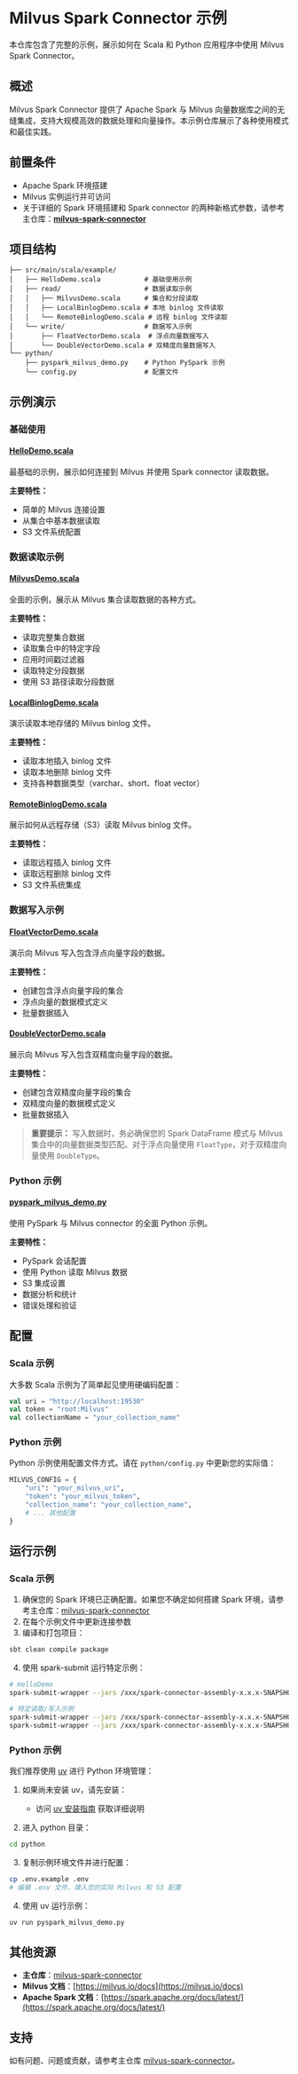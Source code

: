 # Milvus Spark Connector 示例

本仓库包含了完整的示例，展示如何在 Scala 和 Python 应用程序中使用 Milvus Spark Connector。

## 概述

Milvus Spark Connector 提供了 Apache Spark 与 Milvus 向量数据库之间的无缝集成，支持大规模高效的数据处理和向量操作。本示例仓库展示了各种使用模式和最佳实践。

## 前置条件

- Apache Spark 环境搭建
- Milvus 实例运行并可访问
- 关于详细的 Spark 环境搭建和 Spark connector 的两种新格式参数，请参考主仓库：**[milvus-spark-connector](https://github.com/SimFG/milvus-spark-connector)**

## 项目结构

```
├── src/main/scala/example/
│   ├── HelloDemo.scala           # 基础使用示例
│   ├── read/                     # 数据读取示例
│   │   ├── MilvusDemo.scala      # 集合和分段读取
│   │   ├── LocalBinlogDemo.scala # 本地 binlog 文件读取
│   │   └── RemoteBinlogDemo.scala # 远程 binlog 文件读取
│   └── write/                    # 数据写入示例
│       ├── FloatVectorDemo.scala  # 浮点向量数据写入
│       └── DoubleVectorDemo.scala # 双精度向量数据写入
└── python/
    ├── pyspark_milvus_demo.py    # Python PySpark 示例
    └── config.py                 # 配置文件
```

## 示例演示

### 基础使用

#### [HelloDemo.scala](src/main/scala/example/HelloDemo.scala)
最基础的示例，展示如何连接到 Milvus 并使用 Spark connector 读取数据。

**主要特性：**
- 简单的 Milvus 连接设置
- 从集合中基本数据读取
- S3 文件系统配置

### 数据读取示例

#### [MilvusDemo.scala](src/main/scala/example/read/MilvusDemo.scala)
全面的示例，展示从 Milvus 集合读取数据的各种方式。

**主要特性：**
- 读取完整集合数据
- 读取集合中的特定字段
- 应用时间戳过滤器
- 读取特定分段数据
- 使用 S3 路径读取分段数据

#### [LocalBinlogDemo.scala](src/main/scala/example/read/LocalBinlogDemo.scala)
演示读取本地存储的 Milvus binlog 文件。

**主要特性：**
- 读取本地插入 binlog 文件
- 读取本地删除 binlog 文件
- 支持各种数据类型（varchar、short、float vector）

#### [RemoteBinlogDemo.scala](src/main/scala/example/read/RemoteBinlogDemo.scala)
展示如何从远程存储（S3）读取 Milvus binlog 文件。

**主要特性：**
- 读取远程插入 binlog 文件
- 读取远程删除 binlog 文件
- S3 文件系统集成

### 数据写入示例

#### [FloatVectorDemo.scala](src/main/scala/example/write/FloatVectorDemo.scala)
演示向 Milvus 写入包含浮点向量字段的数据。

**主要特性：**
- 创建包含浮点向量字段的集合
- 浮点向量的数据模式定义
- 批量数据插入

#### [DoubleVectorDemo.scala](src/main/scala/example/write/DoubleVectorDemo.scala)
展示向 Milvus 写入包含双精度向量字段的数据。

**主要特性：**
- 创建包含双精度向量字段的集合
- 双精度向量的数据模式定义
- 批量数据插入

> **重要提示：** 写入数据时，务必确保您的 Spark DataFrame 模式与 Milvus 集合中的向量数据类型匹配。对于浮点向量使用 `FloatType`，对于双精度向量使用 `DoubleType`。

### Python 示例

#### [pyspark_milvus_demo.py](python/pyspark_milvus_demo.py)
使用 PySpark 与 Milvus connector 的全面 Python 示例。

**主要特性：**
- PySpark 会话配置
- 使用 Python 读取 Milvus 数据
- S3 集成设置
- 数据分析和统计
- 错误处理和验证

## 配置

### Scala 示例
大多数 Scala 示例为了简单起见使用硬编码配置：

```scala
val uri = "http://localhost:19530"
val token = "root:Milvus"
val collectionName = "your_collection_name"
```

### Python 示例
Python 示例使用配置文件方式。请在 `python/config.py` 中更新您的实际值：

```python
MILVUS_CONFIG = {
    "uri": "your_milvus_uri",
    "token": "your_milvus_token",
    "collection_name": "your_collection_name",
    # ... 其他配置
}
```

## 运行示例

### Scala 示例

1. 确保您的 Spark 环境已正确配置。如果您不确定如何搭建 Spark 环境，请参考主仓库：[milvus-spark-connector](https://github.com/SimFG/milvus-spark-connector)
2. 在每个示例文件中更新连接参数
3. 编译和打包项目：

```bash
sbt clean compile package
```

4. 使用 spark-submit 运行特定示例：

```bash
# HelloDemo
spark-submit-wrapper --jars /xxx/spark-connector-assembly-x.x.x-SNAPSHOT.jar --class "example.HelloDemo" /xxx/milvus-spark-connector-example_2.13-0.1.0-SNAPSHOT.jar

# 特定读取/写入示例
spark-submit-wrapper --jars /xxx/spark-connector-assembly-x.x.x-SNAPSHOT.jar --class "example.read.MilvusDemo" /xxx/milvus-spark-connector-example_2.13-0.1.0-SNAPSHOT.jar
spark-submit-wrapper --jars /xxx/spark-connector-assembly-x.x.x-SNAPSHOT.jar --class "example.write.FloatVectorDemo" /xxx/milvus-spark-connector-example_2.13-0.1.0-SNAPSHOT.jar
```

### Python 示例

我们推荐使用 [uv](https://docs.astral.sh/uv/getting-started/installation/) 进行 Python 环境管理：

1. 如果尚未安装 uv，请先安装：
   - 访问 [uv 安装指南](https://docs.astral.sh/uv/getting-started/installation/) 获取详细说明

2. 进入 python 目录：
```bash
cd python
```

3. 复制示例环境文件并进行配置：
```bash
cp .env.example .env
# 编辑 .env 文件，填入您的实际 Milvus 和 S3 配置
```

4. 使用 uv 运行示例：
```bash
uv run pyspark_milvus_demo.py
```

## 其他资源

- **主仓库**：[milvus-spark-connector](https://github.com/SimFG/milvus-spark-connector)
- **Milvus 文档**：[https://milvus.io/docs](https://milvus.io/docs)
- **Apache Spark 文档**：[https://spark.apache.org/docs/latest/](https://spark.apache.org/docs/latest/)

## 支持

如有问题、问题或贡献，请参考主仓库 [milvus-spark-connector](https://github.com/SimFG/milvus-spark-connector)。 